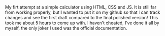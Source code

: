 My firt attempt at a simple calculator using HTML, CSS and JS. It is still far from working properly, but I wanted to put it on my github so that I can track changes and see the first draft compared to the final polished version! This took me about 5 hours to come up with. I haven't cheated, I've done it all by myself, the only joker I used was the official documentation. 

